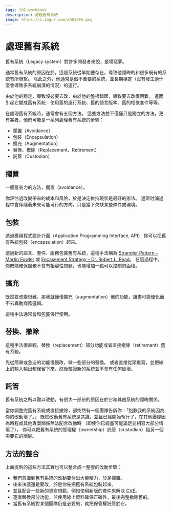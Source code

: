 ```yaml
---
tags: SRE-workbook
description: 處理舊有系統
image: https://i.imgur.com/ahOz6F6.png
---
```


# 處理舊有系統

舊有系統（Legacy system）對許多開發者來說，是場惡夢。

通常舊有系統的原因在於，這個系統從早期便存在，導致他隱晦的和很多既有的系統有所聯繫。
除此之外，他通常是個不重要的系統，並長期穩定（沒有發生過什麼會導致多系統崩潰的情況）的運行。

由於他的穩定，導致沒必要去改，由於他的盤根錯節，導致要去改很困難。
進而引起它變成舊有系統：使用舊的運行系統、舊的語言版本、舊的相依套件等等。

在處理舊有系統時，通常會有五個方法。
這些方法並不僅僅只是獨立的方法，更有甚者，他們可能是一系列處理舊有系統的步驟：

-   擱置（Avoidance）
-   包裝（Encapsulation）
-   擴充（Augmentation）
-   替換、撤除（Replacement、Retirement）
-   託管（Custodian）

## 擱置

一個最省力的方法，擱置（avoidance）。

你評估過改變帶來的成本和風險，於是決定維持現狀是最好的辦法。
通常討論過程中會伴隨著未來可能可行的方向，只是當下欠缺某些條件或環境。

## 包裝

透過應用程式設計介面（Application Programming Interface, API）
你可以把舊有系統包裝（encapsulation）起來。

透過新的語言、套件、服務包裝舊有系統，這種手法稱為
[Strangler Pattern – Martin Fowler](https://martinfowler.com/bliki/StranglerFigApplication.html) 或
[Encasement Strategy – Dr. Robert L. Read](https://18f.gsa.gov/2014/09/08/the-encasement-strategy-on-legacy-systems-and-the/)。
在這過程中，你既能確保服務不會有相容性問題，也能增加一點可以控制的面積。

## 擴充

既然要改變很難，那我就僅僅擴充（augmentation）他的功能，讓盡可能優化而不去異動商務邏輯。

這種手法通常會和[包裝](#包裝)併行使用。

## 替換、撤除

這種手法很直觀，替換（replacement）部分功能或者直接撤除（retirement）舊有系統。

先從簡單或急迫的功能慢慢改，做一些部分的替換。
或者直接從頭重寫，並把線上的輸入輸出都保留下來，然後驗證新的系統並不會有任何破壞。

## 託管

舊有系統之所以難以改動，有很大一部份的原因在於它和其他系統的隱晦關係。

當你調整完舊有系統或直接撤除，卻突然有一個團隊告訴你：「抱歉我的系統因為你的改動壞了。」
既然改動舊有系統是共識，並且已經開始執行了，在其他團隊因為時程或其他專案關係無法配合改動時
（即使你已經盡可能滿足並相容大部分情境了），
你可以把舊有系統的管理權（ownership）託管（custodian）給另一個需要它的團隊。

## 方法的整合

上面提到的這些方法其實也可以整合成一整套的改動步驟：

-   我們意識到舊有系統的改動要付出大量精力，於是擱置。
-   後來決議還是要改，於是你先把舊有系統包裝起來。
-   並且配合一些新的資安規範，例如使用新版的套件來解決 [CVE](https://www.cvedetails.com/)。
-   逐漸替換部分功能，並使用線上資料確保正確性，最後完整撤除舊的。
-   當舊有系統對某個團隊仍是必要的，就把保管權託管於它。
